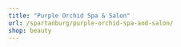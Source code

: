 ```yaml
---
title: "Purple Orchid Spa & Salon"
url: /spartanburg/purple-orchid-spa-and-salon/
shop: beauty
---
```

